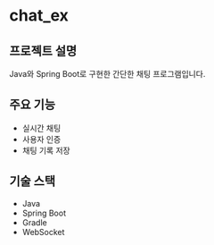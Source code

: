 # chat_ex

## 프로젝트 설명
Java와 Spring Boot로 구현한 간단한 채팅 프로그램입니다.

## 주요 기능
- 실시간 채팅
- 사용자 인증
- 채팅 기록 저장

## 기술 스택
- Java
- Spring Boot
- Gradle
- WebSocket